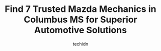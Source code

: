 ---
layout: ampstory
image: https://images.unsplash.com/photo-1636325780255-4159d2801864?ixlib=rb-4.0.3&ixid=MnwxMjA3fDB8MHxwaG90by1wYWdlfHx8fGVufDB8fHx8&auto=format&fit=crop&w=640&h=853&q=80
author: techidn
featured: false
description: Experience the excellence of automotive service by visiting the 7 best Mazda Mechanic in Columbus MS, USA. With their expertise, attention to detail, and commitment to customer satisfaction,
title: Find 7 Trusted Mazda Mechanics in Columbus MS for Superior Automotive Solutions
cover:
   title: Find 7 Trusted Mazda Mechanics in Columbus MS for Superior Automotive Solutions
   subtitle: Rickpate
   background: https://images.unsplash.com/photo-1636325780255-4159d2801864?ixlib=rb-4.0.3&ixid=MnwxMjA3fDB8MHxwaG90by1wYWdlfHx8fGVufDB8fHx8&auto=format&fit=crop&w=640&h=853&q=80

pages: 
 - layout: thirds
   top: <h1>#1 Precision Tune Auto Care</h1>
   bottom: "<p>I didnt have to wait to get my oil change. The service was amazing and very professional people. Chris made sure everything on my car was good before he let me pull of</p>"
   background: https://www.knot35.com/toplist/wp-content/uploads/2023/06/best-mazda-mechanic-1-in-columbus-ms-1685831607.jpeg
   backgroundblur: true
 - layout: thirds
   top: <h1>#2 Car-Mart of Columbus</h1>
   bottom: "<p>3933 Hwy 45 N, Columbus, MS 39705, United States</p>"
   background: https://www.knot35.com/toplist/wp-content/uploads/2023/06/best-mazda-mechanic-2-in-columbus-ms-1685831607.jpeg
   cta:
      link: https://www.knot35.com/toplist/find-7-trusted-mazda-mechanics-in-columbus-ms-for-superior-automotive-solutions/
      text: Find 7 Trusted Mazda Mechanics in Columbus MS for Superior Automotive Solutions
 - layout: thirds
   top: <h1>#3 Carl Hogan Chevrolet GMC</h1>
   bottom: "<p>2333 Hwy 45 N, Columbus, MS 39705, United States</p>"
   background: https://www.knot35.com/toplist/wp-content/uploads/2023/06/best-mazda-mechanic-3-in-columbus-ms-1685831608.jpeg
   cta:
      link: https://www.knot35.com/toplist/find-7-trusted-mazda-mechanics-in-columbus-ms-for-superior-automotive-solutions/
      text: Find 7 Trusted Mazda Mechanics in Columbus MS for Superior Automotive Solutions
 - layout: thirds
   top: <h1>#4 Carl Hogan Honda</h1>
   bottom: "<p>3621 Hwy 45 N, Columbus, MS 39705, United States</p>"
   background: https://images.unsplash.com/photo-1580610447943-1bfbef5efe07?ixlib=rb-4.0.3&ixid=MnwxMjA3fDB8MHxwaG90by1wYWdlfHx8fGVufDB8fHx8&auto=format&fit=crop&w=640&h=853&q=80
   cta:
      link: https://www.knot35.com/toplist/find-7-trusted-mazda-mechanics-in-columbus-ms-for-superior-automotive-solutions/
      text: Find 7 Trusted Mazda Mechanics in Columbus MS for Superior Automotive Solutions
 - layout: thirds
   top: <h1>#5 Quick Lane Tire & Auto Center</h1>
   bottom: "<p>2120 Hwy 45 N, Columbus, MS 39705, United States</p>"
   background: https://images.unsplash.com/photo-1484589065579-248aad0d8b13?ixlib=rb-4.0.3&ixid=MnwxMjA3fDB8MHxwaG90by1wYWdlfHx8fGVufDB8fHx8&auto=format&fit=crop&w=640&h=853&q=80
   cta:
      link: https://www.knot35.com/toplist/find-7-trusted-mazda-mechanics-in-columbus-ms-for-superior-automotive-solutions/
      text: Find 7 Trusted Mazda Mechanics in Columbus MS for Superior Automotive Solutions
 - layout: thirds
   top: <h1>#6 Midas</h1>
   bottom: "<p>2219 Hwy 45 N, Columbus, MS 39705, United States</p>"
   background: https://images.unsplash.com/photo-1567095761054-7a02e69e5c43?ixlib=rb-4.0.3&ixid=MnwxMjA3fDB8MHxwaG90by1wYWdlfHx8fGVufDB8fHx8&auto=format&fit=crop&w=640&h=853&q=80
   cta:
      link: https://www.knot35.com/toplist/find-7-trusted-mazda-mechanics-in-columbus-ms-for-superior-automotive-solutions/
      text: Find 7 Trusted Mazda Mechanics in Columbus MS for Superior Automotive Solutions
 - layout: thirds
   top: <h1>#7 Columbus Hyundai</h1>
   bottom: "<p>150 MS-12, Columbus, MS 39702, United States</p>"
   background: https://images.unsplash.com/photo-1536745287225-21d689278fd1?ixlib=rb-4.0.3&ixid=MnwxMjA3fDB8MHxwaG90by1wYWdlfHx8fGVufDB8fHx8&auto=format&fit=crop&w=640&h=853&q=80
   cta:
      link: https://www.knot35.com/toplist/find-7-trusted-mazda-mechanics-in-columbus-ms-for-superior-automotive-solutions/
      text: Find 7 Trusted Mazda Mechanics in Columbus MS for Superior Automotive Solutions
 - layout: thirds
   middle: Continue reading...
   background: https://images.unsplash.com/photo-1613843873231-1447db182f97?ixlib=rb-4.0.3&ixid=MnwxMjA3fDB8MHxwaG90by1wYWdlfHx8fGVufDB8fHx8&auto=format&fit=crop&w=640&h=853&q=80
   cta:
      link: https://www.knot35.com/toplist/find-7-trusted-mazda-mechanics-in-columbus-ms-for-superior-automotive-solutions/
      text: Find 7 Trusted Mazda Mechanics in Columbus MS for Superior Automotive Solutions
      
---